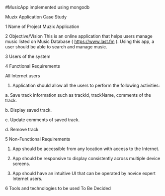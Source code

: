 #MusicApp implemented using mongodb

Muzix Application Case Study

1 Name of Project Muzix Application

2 Objective/Vision This is an online application that helps users manage music
listed on Music Database (​ https://www.last.fm​ ).
Using this app, a user should be able to search and
manage music.

3 Users of the system

4 Functional Requirements

All Internet users

1. Application should allow all the users to perform the
following activities:

a. Save track information such as trackId,
trackName, comments of the track.

b. Display saved track.

c. Update comments of saved track.

d. Remove track

5 Non-Functional Requirements 

1. App should be accessible from any location with access
to the Internet.

2. App should be responsive to display consistently across
multiple device screens.

3. App should have an intuitive UI that can be operated by
novice expert Internet users.

6 Tools and technologies to be used To Be Decided
